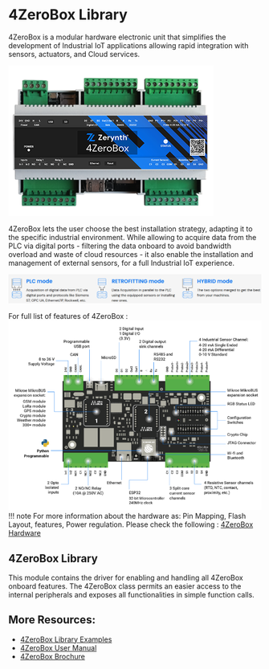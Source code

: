 # 4ZeroBox Library

4ZeroBox is a modular hardware electronic unit that simplifies the development of Industrial IoT applications allowing rapid integration with sensors, actuators, and Cloud services.

![](img/4zerobox-front-image.png)


4ZeroBox lets the user choose the best installation strategy, adapting it to the specific industrial environment. While allowing to acquire data from the PLC via digital ports - filtering the data onboard to avoid bandwidth overload and waste of cloud resources - it also enable the installation and management of external sensors, for a full Industrial IoT experience.

![](img/modes.png)

For full list of features of 4ZeroBox : 
![](img/4zerobox-scheme-a.png)
!!! note
	For more information about the hardware as: Pin Mapping, Flash Layout, features, Power regulation.
	Please check the following : [4ZeroBox Hardware](/4zp/4ZeroBox/index.md)

## 4ZeroBox Library 

This module contains the driver for enabling and handling all 4ZeroBox onboard features. The 4ZeroBox class permits an easier access to the internal peripherals and exposes all functionalities in simple function calls.

## More Resources:

* [4ZeroBox Library Examples](/reference/libs/zerynth/4zerobox/docs/examples/)
* [4ZeroBox User Manual](https://www.zerynth.com/download/13894/)
* [4ZeroBox Brochure](https://www.zerynth.com/download/13895/)

